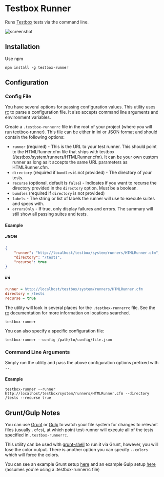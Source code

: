 # Testbox Runner

Runs [Testbox](https://github.com/Ortus-Solutions/TestBox) tests via the command line.

![screenshot](https://raw.github.com/seancoyne/testbox-runner/master/screenshot.png)

## Installation

Use npm

`npm install -g testbox-runner`

## Configuration

### Config File

You have several options for passing configuration values. This utility uses [rc](https://github.com/dominictarr/rc) to parse a configuration file. It also accepts command line arguments and environment variables.

Create a `.testbox-runnerrc` file in the root of your project (where you will run textbox-runner). This file can be either in ini or JSON format and should contain the following options:

* `runner` (required) - This is the URL to your test runner.  This should point to the HTMLRunner.cfm file that ships with testbox (/testbox/system/runners/HTMLRunner.cfm).  It can be your own custom runner as long as it accepts the same URL parameters as HTMLRunner.cfm.
* `directory` (required if `bundles` is not provided) - The directory of your tests.
* `recurse` (optional, default is `false`) - Indicates if you want to recurse the directory provided in the `directory` option.  Must be a boolean.
* `bundles` (required if `directory` is not provided)
* `labels` - The string or list of labels the runner will use to execute suites and specs with.
* `errorsOnly` - If true, only display failures and errors.  The summary will still show all passing suites and tests.

#### Example

##### JSON

```JSON
{
	"runner": "http://localhost/testbox/system/runners/HTMLRunner.cfm",
	"directory": "/tests",
	"recurse": true
}
```

##### ini

```ini
runner = http://localhost/testbox/system/runners/HTMLRunner.cfm
directory = /tests
recurse = true
```

The utility will look in several places for the `.testbox-runnerrc` file.  See the [rc](https://github.com/dominictarr/rc) documentation for more information on locations searched.  

`testbox-runner`

You can also specify a specific configuration file:

`testbox-runner --config /path/to/config/file.json`

### Command Line Arguments

Simply run the utility and pass the above configuration options prefixed with `--`.

#### Example

`testbox-runner --runner http://localhost/testbox/system/runners/HTMLRunner.cfm --directory /tests --recurse true`

## Grunt/Gulp Notes

You can use [Grunt](http://gruntjs.com) or [Gulp](http://gulpjs.com) to watch your file system for changes to relevant files (usually `.cfc`s), at which point test-runner will execute all of the tests specified in `.testbox-runnerrc`.

This utility can be used with [grunt-shell](https://github.com/sindresorhus/grunt-shell) to run it via Grunt, however, you will lose the color output.  There is another option you can specify `--colors` which will force the colors.

You can see an example Grunt setup [here](https://gist.github.com/seancoyne/9b1b24dca08ed9282fc6) and an example Gulp setup [here](https://gist.github.com/seancoyne/2e1bf04595f854032062) (assumes you're using a .testbox-runnerrc file)
